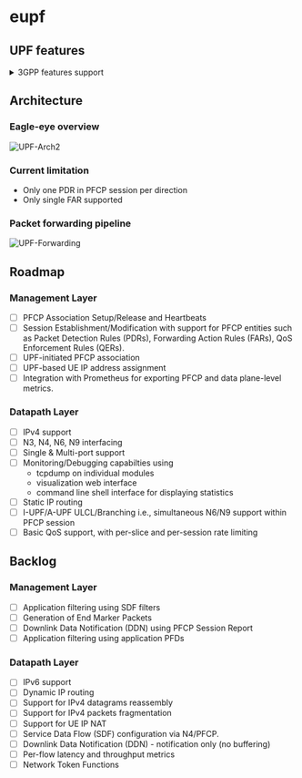 # eupf

## UPF features

<details><summary>3GPP features support</summary>

| Status | Feature | Description |
|:---:|:---|:---  |
| N |   `BUCP`  |    Downlink Data Buffering in CP function is supported by the UP function.  |
| N |   `DDND`  |    The buffering parameter 'Downlink Data Notification Delay' is supported by the UP function.  |
| N |   `DLBD`  |    The buffering parameter 'DL Buffering Duration' is supported by the UP function.  |
| N |   `TRST`  |    Traffic Steering is supported by the UP function.  |
| N |   `FTUP`  |    F-TEID allocation / release in the UP function is supported by the UP function.  |
| N |   `PFDM`  |    The PFD Management procedure is supported by the UP function.  |
| N |   `HEEU`  |    Header Enrichment of Uplink traffic is supported by the UP function.  |
| N |   `TREU`  |    Traffic Redirection Enforcement in the UP function is supported by the UP function.  |
| N |   `EMPU`  |    Sending of End Marker packets supported by the UP function.  |
| N |   `PDIU`  |    Support of PDI optimised signalling in UP function.  |
| N |   `UDBC`  |    Support of UL/DL Buffering Control.  |
| N |   `QUOAC`  |   The UP function supports being provisioned with the Quota Action to apply when reaching quotas.  |
| N |   `TRACE`  |   The UP function supports Trace.  |
| N |   `FRRT`  |    The UP function supports Framed Routing.  |
| N |   `PFDE`  |    The UP function supports a PFD Contents including a property with multiple values.  |
| N |   `EPFAR`  |   The UP function supports the Enhanced PFCP Association Release feature.  |
| N |   `DPDRA`  |   The UP function supports Deferred PDR Activation or Deactivation.  |
| N |   `ADPDP`  |   The UP function supports the Activation and Deactivation of Pre-defined PDRs.  |
| N |   `UEIP`  |    The UPF supports allocating UE IP addresses or prefixes.  |
| N |   `SSET`  |    UPF support of PFCP sessions successively controlled by different SMFs of a same SMF Set.  |
| N |   `MNOP`  |    Measurement of number of packets which is instructed with the flag 'Measurement of Number of Packets' in a URR.  |
| N |   `MTE`  | UPF supports multiple instances of Traffic Endpoint IDs in a PDI.  |
| N |   `BUNDL`  |   PFCP messages bunding is supported by the UP function.  |
| N |   `GCOM`  |    UPF support of 5G VN Group Communication.  |
| N |   `MPAS`  |    UPF support for multiple PFCP associations to the SMFs in an SMF set.  |
| N |   `RTTL`  |    The UP function supports redundant transmission at transport layer.  |
| N |   `VTIME`  |   UPF support of quota validity time feature.  |
| N |   `NORP`  |    UP function support of Number of Reports.  |
| N |   `IPTV`  |    UPF support of IPTV service  |
| N |   `IP6PL`  |   UE IPv6 address(es) allocation with IPv6 prefix length other than default /64 (incl. /128 individual IPv6 addresses).  |
| N |   `TSCU`  |    Time Sensitive Communication is supported by the UPF.  |
| N |   `MPTCP`  |   UPF support of MPTCP Proxy functionality.  |
| N |   `ATSSS-LL`  |UPF support of ATSSS-LLL steering functionality.|
| N |   `QFQM`  |    UPF support of per QoS flow per UE QoS monitoring.  |
| N |   `GPQM`  |    UPF support of per GTP-U Path QoS monitoring.  |
| N |   `MT-EDT`  |  SGW-U support of reporting the size of DL Data Packets.  |
| N |   `CIOT`  |    UPF support of CIoT feature, e.g. small data packet rate enforcement.  |
| N |   `ETHAR`  |   UPF support of Ethernet PDU Session Anchor Relocation.  |
| N |   `DDDS`  |    Reporting the first buffered/discarded downlink data after buffering / directly dropped downlink data.  |
| N |   `RDS`  | UP function support of Reliable Data Service  |
| N |   `RTTWP`  |   UPF support of RTT measurements towards the UE Without PMF.  |
| N |   `QUASF`  |   URR with an Exempted Application ID for Quota Action or an Exempted SDF Filter for Quota Action.  |
| N |   `NSPOC`  |   UP function supports notifying start of Pause of Charging via user plane.  |
| N |   `L2TP`  |    UP function supports the L2TP feature  |
| N |   `UPBER`  |   UP function supports the uplink packets buffering during EAS relocation.  |
| N |   `RESPS`  |   Restoration of PFCP Sessions associated with one or more PGW-C/SMF FQCSID(s), Group Id(s) or CP IP address(es)  |
| N |   `IPREP`  |   UP function supports IP Address and Port number replacement  |
| N |   `DNSTS`  |   UP function support DNS Traffic Steering based on FQDN in the DNS Query message  |
| N |   `DRQOS`  |   UP function supports Direct Reporting of QoS monitoring events to Local NEF or AF  |
| N |   `MBSN4`  |   UPF supports sending MBS multicast session data to associated PDU sessions using 5GC individual delivery  |
| N |   `PSUPRM`  |  UP function supports Per Slice UP Resource Management  |
| N |   `EPPPI`  |   UP function supports Enhanced Provisioning of Paging Policy Indicator feature  |
| N |   `RATP`  |    Redirection Address Types with "Port", "IPv4 addr" or "IPv6 addr".  |
| N |   `UPIDP`  |   UP function supports User Plane Inactivity Detection and reporting per PDR feature  |
</details>

## Architecture

### Eagle-eye overview
![UPF-Arch2](https://user-images.githubusercontent.com/20152142/207142700-cc3f17a5-203f-4b43-b712-a518cb627968.png)

### Current limitation

- Only one PDR in PFCP session per direction
- Only single FAR supported 

### Packet forwarding pipeline

![UPF-Forwarding](https://user-images.githubusercontent.com/20152142/207142725-0af400bb-8ff8-4f36-93bd-3c461c0e7ce4.png)

## Roadmap

### Management Layer

- [ ]  PFCP Association Setup/Release and Heartbeats
- [ ]  Session Establishment/Modification with support for PFCP entities such as Packet Detection Rules (PDRs), Forwarding Action Rules (FARs), QoS Enforcement Rules (QERs).
- [ ]  UPF-initiated PFCP association
- [ ]  UPF-based UE IP address assignment
- [ ]  Integration with Prometheus for exporting PFCP and data plane-level metrics.

### Datapath Layer

- [ ]  IPv4 support
- [ ]  N3, N4, N6, N9 interfacing
- [ ]  Single & Multi-port support
- [ ]  Monitoring/Debugging capabilties using
    - tcpdump on individual modules
    - visualization web interface
    - command line shell interface for displaying statistics
- [ ]  Static IP routing
- [ ]  I-UPF/A-UPF ULCL/Branching i.e., simultaneous N6/N9 support within PFCP session
- [ ]  Basic QoS support, with per-slice and per-session rate limiting

## Backlog

### Management Layer

- [ ]  Application filtering using SDF filters
- [ ]  Generation of End Marker Packets
- [ ]  Downlink Data Notification (DDN) using PFCP Session Report
- [ ]  Application filtering using application PFDs

### Datapath Layer

- [ ]  IPv6 support
- [ ]  Dynamic IP routing
- [ ]  Support for IPv4 datagrams reassembly
- [ ]  Support for IPv4 packets fragmentation
- [ ]  Support for UE IP NAT
- [ ]  Service Data Flow (SDF) configuration via N4/PFCP.
- [ ]  Downlink Data Notification (DDN) - notification only (no buffering)
- [ ]  Per-flow latency and throughput metrics
- [ ]  Network Token Functions
